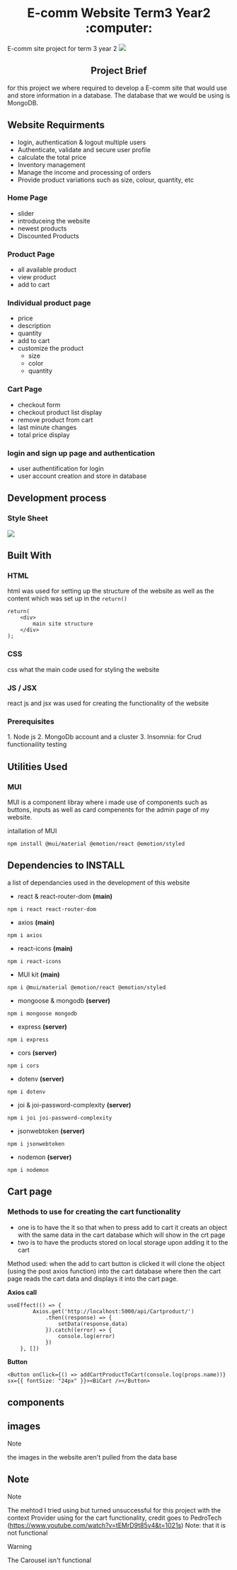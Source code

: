<h1 align='center'> E-comm Website Term3 Year2 :computer: </h1>
 E-comm site project for term 3 year 2

 <!-- image here -->
<picture align='center'>
    <img src='assets\coverImage.png'>
</picture>

<h2 align='center'> Project Brief </h2>
for this project we where required to develop a E-comm site that would use and store information in a database. The database that we would be using is MongoDB.

## Website Requirments 
- login, authentication & logout multiple users
- Authenticate, validate and secure user profile
- calculate the total price 
- Inventory management 
- Manage the income and processing of orders 
- Provide product variations such as size, colour, quantity, etc

### Home Page
- slider
- introduceing the website
- newest products
- Discounted Products

### Product Page 
- all available product 
- view product
- add to cart

### Individual product page
- price
- description 
- quantity 
- add to cart
- customize the product
    - size 
    - color
    - quantity

### Cart Page
- checkout form 
- checkout product list display 
- remove product from cart
- last minute changes 
- total price display

### login and sign up page and authentication 
- user authentification for login
- user account creation and store in database



<h2> Development process </h2>

<!-- ### wireframes -->

### Style Sheet
<picture align='center'>
    <img src='assets\Style Sheet.png'>
</picture>

## Built With
### HTML
html was used for setting up the structure of the website as well as the content which was set up in the `return()`
```
return(
    <div>
        main site structure
    </div>
);
```

### CSS
css what the main code used for styling the website

### JS / JSX
react js and jsx was used for creating the functionality of the website

<h3>Prerequisites</h3>
1. Node js
2. MongoDb account and a cluster
3. Insomnia: for Crud functionaility testing

## Utilities Used 
### MUI
MUI is a component libray where i made use of components such as buttons, inputs as well as card compenents for the admin page of my website. 

intallation of MUI

```
npm install @mui/material @emotion/react @emotion/styled
```
## Dependencies to INSTALL
a list of dependancies used in the development of this website

- react & react-router-dom **(main)**
```
npm i react react-router-dom
```
- axios **(main)**
```
npm i axios
```
- react-icons **(main)**
```
npm i react-icons
```
- MUI kit **(main)**
```
npm i @mui/material @emotion/react @emotion/styled
```
-  mongoose & mongodb **(server)**
<!-- used for connecting to the mongo database -->
```
npm i mongoose mongodb 
```
- express **(server)**
```
npm i express
```
- cors **(server)**
```
npm i cors
```
- dotenv **(server)**
```
npm i dotenv
```
- joi & joi-password-complexity **(server)**
```
npm i joi joi-password-complexity
```
- jsonwebtoken **(server)**
```
npm i jsonwebtoken 
```
- nodemon **(server)**
```
npm i nodemon
```

## Cart page

### Methods to use for creating the cart functionality
- one is to have the it so that when to press add to cart it creats an object with the same data in the cart database which will show in the crt page 
- two is to have the products stored on local storage upon adding it to the cart

Method used:
when the add to cart button is clicked it will clone the object (using the post axios function) into the cart database where then the cart page reads the cart data and displays it into the cart page.

**Axios call**
```
useEffect(() => {
        Axios.get('http://localhost:5000/api/Cartproduct/')
            .then((response) => {
                setData(response.data)
            }).catch((error) => {
                console.log(error)
            })
    }, [])
```

**Button**
```
<Button onClick={() => addCartProductToCart(console.log(props.name))} sx={{ fontSize: "24px" }}><BiCart /></Button>
```

## components 

## images 
> [!NOTE]
> the images in the website aren't pulled from the data base 

## Note

> [!NOTE]
> The mehtod I tried using but turned unsuccessful for this project with the context Provider using for the cart functionality, credit goes to PedroTech (https://www.youtube.com/watch?v=tEMrD9t85v4&t=1021s) Note: that it is not functional

> [!WARNING]
> The Carousel isn't functional 
